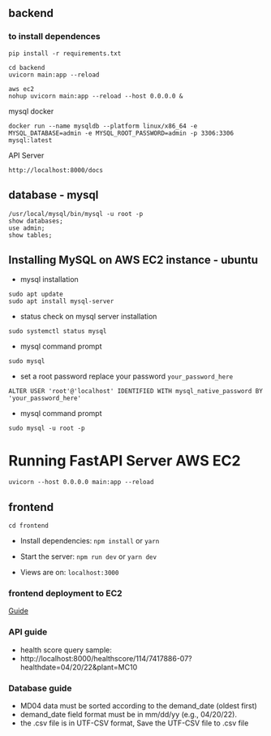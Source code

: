 ## backend

### to install dependences

```
pip install -r requirements.txt
```

```
cd backend
uvicorn main:app --reload
```

```
aws ec2
nohup uvicorn main:app --reload --host 0.0.0.0 &
```

mysql docker

```
docker run --name mysqldb --platform linux/x86_64 -e MYSQL_DATABASE=admin -e MYSQL_ROOT_PASSWORD=admin -p 3306:3306 mysql:latest
```

API Server

```
http://localhost:8000/docs

```

## database - mysql

```
/usr/local/mysql/bin/mysql -u root -p
show databases;
use admin;
show tables;
```

## Installing MySQL on AWS EC2 instance - ubuntu

- mysql installation

```
sudo apt update
sudo apt install mysql-server
```

- status check on mysql server installation

```
sudo systemctl status mysql
```

- mysql command prompt

```
sudo mysql
```

- set a root password
  replace your password `your_password_here`

```
ALTER USER 'root'@'localhost' IDENTIFIED WITH mysql_native_password BY 'your_password_here'
```

- mysql command prompt

```
sudo mysql -u root -p
```

# Running FastAPI Server AWS EC2

```
uvicorn --host 0.0.0.0 main:app --reload
```

## frontend

```
cd frontend

```

- Install dependencies: `npm install` or `yarn`

- Start the server: `npm run dev` or `yarn dev`

- Views are on: `localhost:3000`

### frontend deployment to EC2

[Guide](https://medium.com/today-i-solved/how-to-deploy-next-js-on-aws-ec2-with-ssl-https-7980ec6fe8d3)

### API guide

- health score query sample:
- http://localhost:8000/healthscore/114/7417886-07?healthdate=04/20/22&plant=MC10

### Database guide

- MD04 data must be sorted according to the demand_date (oldest first)
- demand_date field format must be in mm/dd/yy (e.g., 04/20/22).
- the .csv file is in UTF-CSV format, Save the UTF-CSV file to .csv file
